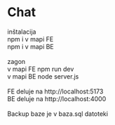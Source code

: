 # Chat

inštalacija<br />
npm i v mapi FE<br />
npm i v mapi BE<br />
<br />
zagon<br />
v mapi FE npm run dev<br />
v mapi BE node server.js<br />
<br />
FE deluje na http://localhost:5173<br />
BE deluje na http://localhost:4000<br />
<br />
Backup baze je v baza.sql datoteki
